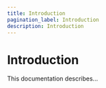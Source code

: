 ```yaml
---
title: Introduction
pagination_label: Introduction
description: Introduction
---
```


# Introduction

This documentation describes...
